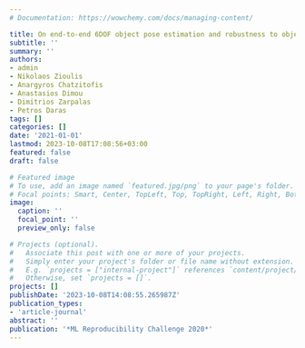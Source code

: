 ```yaml
---
# Documentation: https://wowchemy.com/docs/managing-content/

title: On end-to-end 6DOF object pose estimation and robustness to object scale
subtitle: ''
summary: ''
authors:
- admin
- Nikolaos Zioulis
- Anargyros Chatzitofis
- Anastasios Dimou
- Dimitrios Zarpalas
- Petros Daras
tags: []
categories: []
date: '2021-01-01'
lastmod: 2023-10-08T17:08:56+03:00
featured: false
draft: false

# Featured image
# To use, add an image named `featured.jpg/png` to your page's folder.
# Focal points: Smart, Center, TopLeft, Top, TopRight, Left, Right, BottomLeft, Bottom, BottomRight.
image:
  caption: ''
  focal_point: ''
  preview_only: false

# Projects (optional).
#   Associate this post with one or more of your projects.
#   Simply enter your project's folder or file name without extension.
#   E.g. `projects = ["internal-project"]` references `content/project/deep-learning/index.md`.
#   Otherwise, set `projects = []`.
projects: []
publishDate: '2023-10-08T14:08:55.265987Z'
publication_types:
- 'article-journal'
abstract: ''
publication: '*ML Reproducibility Challenge 2020*'
---
```

